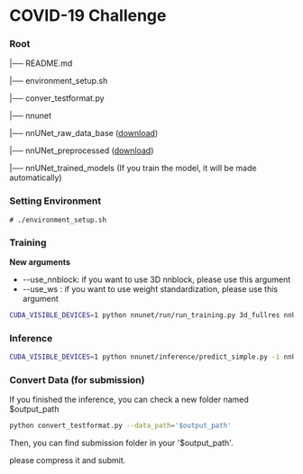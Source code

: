 
# COVID-19 Challenge

### Root

|── README.md

|── environment_setup.sh

|── conver_testformat.py

|── nnunet

|── nnUNet_raw_data_base ([download](https://drive.google.com/drive/folders/194hHX5cOFoPi0VvIKNMoAIqHppG1YwWI?usp=sharing))

|── nnUNet_preprocessed ([download](https://drive.google.com/drive/folders/1bcpLwVSd_QFEm_GLR0a2RddIqa4RIC-M?usp=sharing))

|── nnUNet_trained_models (If you train the model, it will be made automatically)



### Setting Environment

```
# ./environment_setup.sh
```



### Training

**New arguments**

* --use_nnblock: if you want to use 3D nnblock, please use this argument
* --use_ws : if you want to use weight standardization, please use this argument

```bash
CUDA_VISIBLE_DEVICES=1 python nnunet/run/run_training.py 3d_fullres nnUNetTrainerV2 Task000_MYTASK -f 0 --use_nnblock --use_ws
```



### Inference

```bash
CUDA_VISIBLE_DEVICES=1 python nnunet/inference/predict_simple.py -i nnUNet_raw_data_base/nnUNet_raw_data/Task000_MYTASK/imagesTs -o '$output_path' -t Task000_MYTASK -m 3d_fullres -f 0
```



### Convert Data (for submission)

If you finished the inference, you can check a new folder named $output_path

```bash
python convert_testformat.py --data_path='$output_path'
```



Then, you can find submission folder in your '$output_path'.

please compress it and submit.